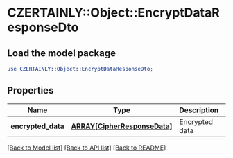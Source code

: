 # CZERTAINLY::Object::EncryptDataResponseDto

## Load the model package
```perl
use CZERTAINLY::Object::EncryptDataResponseDto;
```

## Properties
Name | Type | Description | Notes
------------ | ------------- | ------------- | -------------
**encrypted_data** | [**ARRAY[CipherResponseData]**](CipherResponseData.md) | Encrypted data | 

[[Back to Model list]](../README.md#documentation-for-models) [[Back to API list]](../README.md#documentation-for-api-endpoints) [[Back to README]](../README.md)


